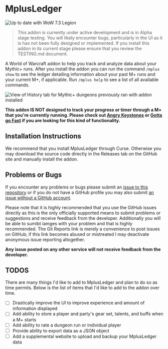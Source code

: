 # MplusLedger

<img src="https://img.shields.io/badge/wow-7.3-brightgreen.svg" alt="Up to date with WoW 7.3 Legion" />

> This addon is currently under active development and is in Alpha stage testing. You will likely encounter bugs, 
> particularly in the UI as it is has not been fully designed or implemented. If you install this addon in its 
> current stage please ensure that you review the TESTING.md document.

A World of Warcraft addon to help you track and analyze data about your Mythic+ runs. After you install the addon you can 
run the command `/mplus show` to see the ledger detailing information about your past M+ runs and your current M+, 
if applicable. Run `/mplus help` to see a list of all available commands.

<img src="https://i.imgur.com/sGrckgf.png" alt="View of History tab for Mythic+ dungeons previously ran with addon installed" />

**This addon IS NOT designed to track your progress or timer through a M+ that you're currently running. Please check out 
[Angry Keystones](https://mods.curse.com/addons/wow/angry-keystones) or [Gotta go Fast](https://mods.curse.com/addons/wow/gottagofast) 
if you are looking for this kind of functionality.**

## Installation Instructions

We recommend that you install MplusLedger through Curse. Otherwise you may download the source code directly in the Releases tab on 
the GitHub site and manually install the addon.

## Problems or Bugs

If you encounter any problems or bugs please submit an [issue to this repository](https://github.com/velukh/MplusLedger/issues) 
or if you do not have a GitHub profile you may also submit [an issue without a GitHub account](https://gitreports.com/issue/velukh/MplusLedger).

Please note that it is highly recommended that you use the GitHub issues directly as this is the only officially supported 
means to submit problems or suggestions and receive feedback from the developer. Additionally you will be able to sumibt 
iamges with your problem and that is highly recommended. The Git Reports link is merely a convenience to post issues on 
GitHub; if this link becomes abused or mistreated I may deactivate anonymous issue reporting altogether.  

**Any issue posted on any other service will not receive feedback from the developer.**

## TODOS

There are many things I'd like to add to MplusLedger and plan to do so as time permits. Below is the list of items that 
I'd like to add to the addon over time.

- [ ] Drastically improve the UI to improve experience and amount of information displayed
- [ ] Add ability to store a player and party's gear set, talents, and buffs when a M+ starts
- [ ] Add ability to rate a dungeon run or individual player
- [ ] Provide ability to export data as a JSON object
- [ ] Add a supplemental website to upload and backup your MplusLedger data
